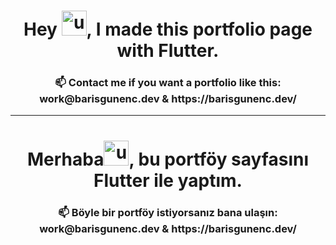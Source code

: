 <h1 align="center">Hey <img src="https://raw.githubusercontent.com/wasabeef/wasabeef/master/icons/wave.gif" alt="unity" width="40" height="40"/>, I made this portfolio page with Flutter.</h1>
<h3 align="center">📫 Contact me if you want a portfolio like this:  work@barisgunenc.dev & https://barisgunenc.dev/</h3>

 -----------------------------------------------------------------------------------------
 <h1 align="center">Merhaba<img src="https://raw.githubusercontent.com/wasabeef/wasabeef/master/icons/wave.gif" alt="unity" width="40" height="40"/>, bu portföy sayfasını Flutter ile yaptım.</h1>
<h3 align="center">📫 Böyle bir portföy istiyorsanız bana ulaşın:  work@barisgunenc.dev & https://barisgunenc.dev/</h3>
  
